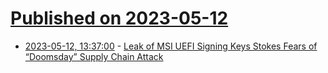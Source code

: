 # [Published on 2023-05-12](index.md)

* [2023-05-12, 13:37:00](https://soylentnews.org/article.pl?sid=23/05/11/1729239&from=rss) - [Leak of MSI UEFI Signing Keys Stokes Fears of “Doomsday” Supply Chain Attack](https://soylentnews.org/article.pl?sid=23/05/11/1729239&from=rss)
